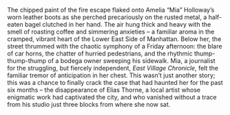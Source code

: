 The chipped paint of the fire escape flaked onto Amelia “Mia” Holloway’s worn leather boots as she perched precariously on the rusted metal, a half-eaten bagel clutched in her hand.  The air hung thick and heavy with the smell of roasting coffee and simmering anxieties – a familiar aroma in the cramped, vibrant heart of the Lower East Side of Manhattan.  Below her, the street thrummed with the chaotic symphony of a Friday afternoon: the blare of car horns, the chatter of hurried pedestrians, and the rhythmic thump-thump-thump of a bodega owner sweeping his sidewalk.  Mia, a journalist for the struggling, but fiercely independent, *East Village Chronicle*, felt the familiar tremor of anticipation in her chest.  This wasn’t just another story; this was a chance to finally crack the case that had haunted her for the past six months – the disappearance of Elias Thorne, a local artist whose enigmatic work had captivated the city, and who vanished without a trace from his studio just three blocks from where she now sat.
